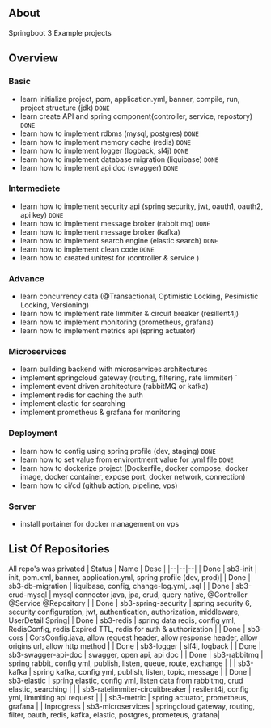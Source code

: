 ## About
Springboot 3 Example projects

## Overview
### Basic
- learn initialize project, pom, application.yml, banner, compile, run, project structure (jdk)   `DONE`
- learn create API and spring component(controller, service, repostory) `DONE`
- learn how to implement rdbms (mysql, postgres)    `DONE`
- learn how to implement memory cache (redis)    `DONE`
- learn how to implement logger (logback, sl4j)   `DONE`
- learn how to implement database migration (liquibase)    `DONE`
- learn how to implement api doc (swagger)   `DONE`

### Intermediete
- learn how to implement security api (spring security, jwt, oauth1, oauth2, api key)    `DONE`
- learn how to implement message broker (rabbit mq)  `DONE`
- learn how to implement message broker (kafka)  
- learn how to implement search engine (elastic search) `DONE`
- learn how to implement clean code    `DONE`
- learn how to created unitest for (controller & service )

### Advance
- learn concurrency data (@Transactional, Optimistic Locking, Pesimistic Locking, Versioning)
- learn how to implement rate limmiter & circuit breaker (resillent4j)
- learn how to implement monitoring (prometheus, grafana)
- learn how to implement metrics api (spring actuator)

### Microservices
- learn building backend with microservices architectures 
- implement springcloud gateway (routing, filtering, rate limmiter) `
- implement event driven architecture (rabbitMQ or kafka)
- implement redis for caching the auth
- implement elastic for searching
- implement prometheus & grafana for monitoring

### Deployment
- learn how to config using spring profile (dev, staging)    `DONE`
- learn how to set value from environtment value for .yml file `DONE`
- learn how to dockerize project (Dockerfile, docker compose, docker image, docker container, expose port, docker network, connection) 
- learn how to ci/cd (github action, pipeline, vps) 

### Server
- install portainer for docker management on vps

## List Of Repositories
All repo's was privated
| Status | Name | Desc |
|--|--|--|
| Done | sb3-init | init, pom.xml, banner, application.yml, spring profile (dev, prod)|
| Done | sb3-db-migration | liquibase, config, change-log.yml, .sql |
| Done | sb3-crud-mysql | mysql connector java, jpa, crud, query native, @Controller @Service @Repository |
| Done | sb3-spring-security | spring security 6, security configuration, jwt, authentication, authorization, middleware, UserDetail Spring|
| Done | sb3-redis | spring data redis, config yml, RedisConfig, redis Expired TTL, redis for auth & authorization |
| Done | sb3-cors | CorsConfig.java, allow request header, allow response header, allow origins url, allow http method |
| Done | sb3-logger | slf4j, logback |
| Done | sb3-swagger-api-doc | swagger, open api, api doc |
| Done | sb3-rabbitmq | spring rabbit, config yml, publish, listen, queue, route, exchange |
|  | sb3-kafka | spring kafka, config yml, publish, listen, topic, message |
| Done | sb3-elastic | spring elastic, config yml, listen data from rabbitmq, crud elastic, searching |
|  | sb3-ratelimmiter-circuitbreaker | resilent4j, config yml, limmiting api request |
|  | sb3-metric | spring actuator, prometheus, grafana |
| Inprogress | sb3-microservices | springcloud gateway, routing, filter, oauth, redis, kafka, elastic, postgres, prometeus, grafana|




